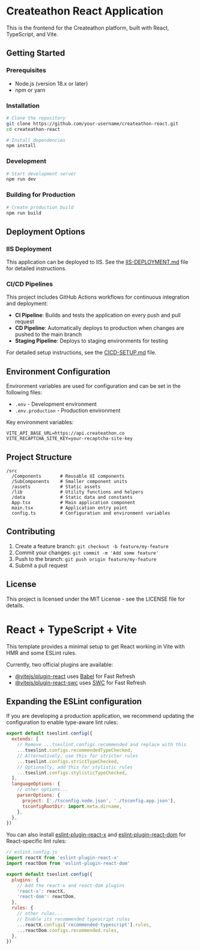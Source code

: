 # Createathon React Application

This is the frontend for the Createathon platform, built with React, TypeScript, and Vite.

## Getting Started

### Prerequisites

- Node.js (version 18.x or later)
- npm or yarn

### Installation

```bash
# Clone the repository
git clone https://github.com/your-username/createathon-react.git
cd createathon-react

# Install dependencies
npm install
```

### Development

```bash
# Start development server
npm run dev
```

### Building for Production

```bash
# Create production build
npm run build
```

## Deployment Options

### IIS Deployment

This application can be deployed to IIS. See the [IIS-DEPLOYMENT.md](./IIS-DEPLOYMENT.md) file for detailed instructions.

### CI/CD Pipelines

This project includes GitHub Actions workflows for continuous integration and deployment:

- **CI Pipeline**: Builds and tests the application on every push and pull request
- **CD Pipeline**: Automatically deploys to production when changes are pushed to the main branch
- **Staging Pipeline**: Deploys to staging environments for testing

For detailed setup instructions, see the [CICD-SETUP.md](./CICD-SETUP.md) file.

## Environment Configuration

Environment variables are used for configuration and can be set in the following files:

- `.env` - Development environment
- `.env.production` - Production environment

Key environment variables:

```
VITE_API_BASE_URL=https://api.createathon.co
VITE_RECAPTCHA_SITE_KEY=your-recaptcha-site-key
```

## Project Structure

```
/src
  /Components       # Reusable UI components
  /SubComponents    # Smaller component units
  /assets           # Static assets
  /lib              # Utility functions and helpers
  /data             # Static data and constants
  App.tsx           # Main application component
  main.tsx          # Application entry point
  config.ts         # Configuration and environment variables
```

## Contributing

1. Create a feature branch: `git checkout -b feature/my-feature`
2. Commit your changes: `git commit -m 'Add some feature'`
3. Push to the branch: `git push origin feature/my-feature`
4. Submit a pull request

## License

This project is licensed under the MIT License - see the LICENSE file for details.

# React + TypeScript + Vite

This template provides a minimal setup to get React working in Vite with HMR and some ESLint rules.

Currently, two official plugins are available:

- [@vitejs/plugin-react](https://github.com/vitejs/vite-plugin-react/blob/main/packages/plugin-react/README.md) uses [Babel](https://babeljs.io/) for Fast Refresh
- [@vitejs/plugin-react-swc](https://github.com/vitejs/vite-plugin-react-swc) uses [SWC](https://swc.rs/) for Fast Refresh

## Expanding the ESLint configuration

If you are developing a production application, we recommend updating the configuration to enable type-aware lint rules:

```js
export default tseslint.config({
  extends: [
    // Remove ...tseslint.configs.recommended and replace with this
    ...tseslint.configs.recommendedTypeChecked,
    // Alternatively, use this for stricter rules
    ...tseslint.configs.strictTypeChecked,
    // Optionally, add this for stylistic rules
    ...tseslint.configs.stylisticTypeChecked,
  ],
  languageOptions: {
    // other options...
    parserOptions: {
      project: ['./tsconfig.node.json', './tsconfig.app.json'],
      tsconfigRootDir: import.meta.dirname,
    },
  },
})
```

You can also install [eslint-plugin-react-x](https://github.com/Rel1cx/eslint-react/tree/main/packages/plugins/eslint-plugin-react-x) and [eslint-plugin-react-dom](https://github.com/Rel1cx/eslint-react/tree/main/packages/plugins/eslint-plugin-react-dom) for React-specific lint rules:

```js
// eslint.config.js
import reactX from 'eslint-plugin-react-x'
import reactDom from 'eslint-plugin-react-dom'

export default tseslint.config({
  plugins: {
    // Add the react-x and react-dom plugins
    'react-x': reactX,
    'react-dom': reactDom,
  },
  rules: {
    // other rules...
    // Enable its recommended typescript rules
    ...reactX.configs['recommended-typescript'].rules,
    ...reactDom.configs.recommended.rules,
  },
})
```
